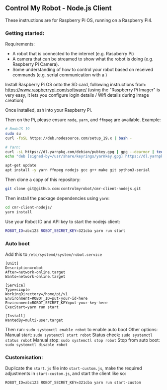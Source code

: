 ## Control My Robot - Node.js Client

These instructions are for Raspberry Pi OS, running on a Raspberry Pi4.

### Getting started:

Requirements:

- A robot that is connected to the internet (e.g. Raspberry Pi)
- A camera that can be streamed to show what the robot is doing (e.g. Raspberry Pi Camera).
- Some understanding of how to control your robot based on received commands (e.g. serial communication with a )

Install Raspberry Pi OS onto the SD card, following instructions from: https://www.raspberrypi.com/software/ (using the "Raspberry Pi Imager" is very easy, it lets you configure login details / Wifi details during image creation)

Once installed, ssh into your Raspberry Pi.

Then on the Pi, please ensure `node`, `yarn`, and `ffmpeg` are available. Example:

```bash
# NodeJS 19
sudo su
curl -fsSL https://deb.nodesource.com/setup_19.x | bash -

# Yarn:
curl -sL https://dl.yarnpkg.com/debian/pubkey.gpg | gpg --dearmor | tee /usr/share/keyrings/yarnkey.gpg >/dev/null
echo "deb [signed-by=/usr/share/keyrings/yarnkey.gpg] https://dl.yarnpkg.com/debian stable main" | tee /etc/apt/sources.list.d/yarn.list

apt-get update
apt install -y yarn ffmpeg nodejs gcc g++ make git python3-serial
```

Then clone a copy of this repository:

```bash
git clone git@github.com:controlmyrobot/cmr-client-nodejs.git
```

Then install the package dependencies using `yarn`:

```bash
cd cmr-client-nodejs/
yarn install
```

Use your Robot ID and API key to start the nodejs client:

```bash
ROBOT_ID=abc123 ROBOT_SECRET_KEY=321cba yarn run start
```

### Auto boot

Add this to `/etc/systemd/system/robot.service`

```
[Unit]
Description=robot
After=network-online.target
Wants=network-online.target

[Service]
Type=simple
WorkingDirectory=/home/pi/v1
Environment=ROBOT_ID=put-your-id-here
Environment=ROBOT_SECRET_KEY=put-your-key-here
ExecStart=yarn run start

[Install]
WantedBy=multi-user.target
```

Then run: `sudo systemctl enable robot` to enable auto boot
Other options:
Manual start: `sudo systemctl start robot`
Status check: `sudo systemctl status robot`
Manual stop: `sudo systemctl stop robot`
Stop from auto boot: `sudo systemctl disable robot`

### Customisation:

Duplicate the `start.js` file into `start-custom.js`, make the required adjustments in `start-custom.js`, and start the client like so:

```
ROBOT_ID=abc123 ROBOT_SECRET_KEY=321cba yarn run start-custom
```
